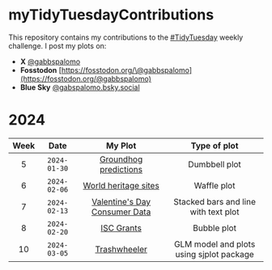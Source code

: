 # myTidyTuesdayContributions

This repository contains my contributions to the [#TidyTuesday](https://github.com/rfordatascience/tidytuesday) weekly challenge. I post my plots on:

-   **X** [\@gabbspalomo](https://twitter.com/gabbspalomo)
-   **Fosstodon** [https://fosstodon.org/\@gabbspalomo](https://fosstodon.org/@gabbspalomo)
-   **Blue Sky** [\@gabspalomo.bsky.social](@gabspalomo.bsky.social)

# 2024

| Week |     Date     |                                                           My Plot                                                           |               Type of plot               |
|:----------------:|:----------------:|:----------------:|:----------------:|
|  5   | `2024-01-30` |      [Groundhog predictions](https://github.com/GabsPalomo/myTidyTuesdayContributions/blob/main/plots/2024_01_30.jpg)       |              Dumbbell plot               |
|  6   | `2024-02-06` | [World heritage sites](https://github.com/GabsPalomo/myTidyTuesdayContributions/blob/main/plots/2024_02_06_waffle_plot.jpg) |               Waffle plot                |
|  7   | `2024-02-13` |  [Valentine's Day Consumer Data](https://github.com/GabsPalomo/myTidyTuesdayContributions/blob/main/plots/2024_02_13.jpg)   |   Stacked bars and line with text plot   |
|  8   | `2024-02-20` |[ISC Grants](https://github.com/GabsPalomo/myTidyTuesdayContributions/blob/main/plots/2024_02_20_bubble_plot.jpg)|Bubble plot|
|  10  | `2024-03-05` |    [Trashwheeler](https://github.com/GabsPalomo/myTidyTuesdayContributions/blob/main/plots/2024_03_05_trashwheeler.jpg)     | GLM model and plots using sjplot package |
